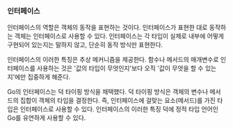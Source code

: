 ### 인터페이스

인터페이스의 역할은 객체의 동작을 표현하는 것이다. 인터페이스가 표현한 대로 동작하는 객체는 인터페이스로 사용할 수 있다. 인터페이스는 각 타입이 실제로 내부에 어떻게 구현되어 있는지는 말하지 않고, 단순히 동작 방식만 표현한다.

인터페이스의 이러한 특징은 추상 메커니즘을 제공한다. 함수나 메서드의 매개변수로 인터페이스를 사용하는 것은 '값의 타입이 무엇인지'보다 오직 '값이 무엇을 할 수 있는지'에만 집중하게 해준다.

Go의 인터페이스는 덕 타이핑 방식을 채택했다. 덕 타이핑 방식은 객체의 변수나 메서드의 집합이 객체의 타입을 결정한다. 즉, 인터페이스에 걸맞는 요소(메서드)를 가진 타입은 인터페이스로 사용할 수 있다. 인터페이스의 이러한 특징 덕에 정적 타입 언어인 Go를 유연하게 사용할 수 있다.

